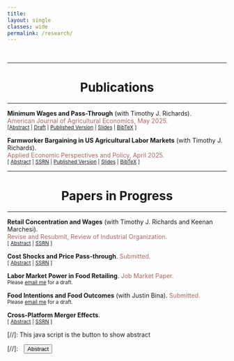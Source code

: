 ```yaml
---
title: 
layout: single
classes: wide
permalink: /research/
---
```

<br/> 

<!-- Google Tag Manager (noscript) -->
<noscript><iframe src="https://www.googletagmanager.com/ns.html?id=GTM-PNS829G"
height="0" width="0" style="display:none;visibility:hidden"></iframe></noscript>
<!-- End Google Tag Manager (noscript) -->


- - -

# <center> Publications </center>
- - -


<!-- Main Paper Entry -->
<b>Minimum Wages and Pass-Through</b> (with Timothy J. Richards).<br/>
<span style="color:#AA6666">American Journal of Agricultural Economics, May 2025.</span><br/>
<small>
[<a href="#/" onclick="visib('minwage_pt')">Abstract</a> |
  <a href="{{ site.baseurl }}{% link MW_PT.pdf %}" target="_blank">Draft</a> |
  <a href="https://onlinelibrary.wiley.com/doi/10.1111/ajae.12554" target="_blank">Published Version</a> |
  <a href="{{ site.baseurl }}{% link assets/MinWage_EARIE_2024.pdf %}" target="_blank">Slides</a> |
  <a href="#/" onclick="visib('minwage_bibtex')">BibTeX</a>
]
</small>

<!-- Abstract -->
<div id="minwage_pt" style="display: none; text-align: justify; line-height: 1.4; margin-top: 10px;">
  <small>
    Retail food prices rose dramatically in late 2021. Some argue that this “food price inflation” was due to “greedflation” or firms increasing downstream prices simply because they can. In this study, we investigate the sources of “overshifting” store-level cost shocks into downstream prices, or the apparent ability of retailers to pass along price increases that are proportionately larger than increases in cost. We use exogenous changes in minimum wages as our setting, and study how food retailers pass increases in labor costs along to consumers in the form of higher food prices. We derive a new theoretical model of retail price pass-through, and show that demand curvature, market power, and consumer search behavior each likely affect observed rates of retail price pass-through. Our structural analysis shows that, after controlling for the primary determinants of wage pass-through, market power and demand curvature explain much of the variation in cost pass-through, although general price inflation has an important role in accentuating the rate of minimum-wage pass-through. Our findings have important implications for minimum wage policy, and for understanding the role of cost shocks in food price inflation.
  </small>
</div>

<!-- BibTeX -->
<div id="minwage_bibtex" style="display: none; text-align: justify; line-height: 1.4; margin-top: 10px;">
  <small>
    <pre style="font-size: 0.8em; white-space: pre-wrap;">
@article{RichardsPaudelAJAE2025,
  title   = {Minimum Wages and Pass-Through},
  author  = {Richards, Timothy J and Paudel, Ujjwol},
  journal = {American Journal of Agricultural Economics},
  year    = {2025},
  doi     = {10.1111/ajae.12554},
  url     = {https://onlinelibrary.wiley.com/doi/10.1111/ajae.12554}
}
    </pre>
  </small>
</div>

<!-- Conference and Poster Info -->
<!-- * <small> <b>Conferences:</b> EARIE 2024 </small><br/>
* <small> <a href="https://issr.asu.edu/Fall_2023_Winners" target="_blank">A poster</a> won the first place at ASU Social Science Poster Contest in November 2023.</small>


<!-- Main Paper Entry -->
<b>Farmworker Bargaining in US Agricultural Labor Markets</b> (with Timothy J. Richards).<br/>
<span style="color:#AA6666">Applied Economic Perspectives and Policy, April 2025.</span><br/>
<small>
[ <a href="#/" onclick="visib('monop_ag')">Abstract</a> |
  <a href="https://papers.ssrn.com/sol3/papers.cfm?abstract_id=4954851" target="_blank">SSRN</a> |
  <a href="https://onlinelibrary.wiley.com/doi/10.1002/aepp.13526" target="_blank">Published Version</a> |
  <a href="{{ site.baseurl }}{% link assets/AgLabor_ETHZ_2024.pdf %}" target="_blank">Slides</a> |
  <a href="#/" onclick="visib('bargaining_bibtex')">BibTeX</a>
]
</small>

<!-- Abstract -->
<div id="monop_ag" style="display: none; text-align: justify; line-height: 1.4; margin-top: 10px;">
  <small>
    <i>"Superstar firms"</i> can be large and successful without necessarily exploiting labor market power (Autor et al. 2020). This paper examines that idea in the context of U.S. agriculture by studying how wages relate to employment surplus—defined as the gap between a worker’s value marginal product and their wage. We estimate a structural search-match-bargaining model to quantify how productivity and bargaining power determine surplus allocation. Results show average productivity of $8.67/hour, with workers capturing 24.2% of the surplus on average, and significant heterogeneity across individuals. Workers generating higher surplus tend to retain a larger share. Contrary to a "winner-take-all" narrative, our findings suggest that firms may gain more by paying higher wages, rather than extracting surplus through monopsony power.
  </small>
</div>

<!-- BibTeX -->
<div id="bargaining_bibtex" style="display: none; text-align: justify; line-height: 1.4; margin-top: 10px;">
  <small>
    <pre style="font-size: 0.8em; white-space: pre-wrap;">
@article{PaudelRichardsAEPP2025,
  title   = {Farmworker Bargaining in US Agricultural Labor Markets},
  author  = {Paudel, Ujjwol and Richards, Timothy J.},
  journal = {Applied Economic Perspectives and Policy},
  year    = {2025},
  pages   = {1--31},
  doi     = {10.1002/aepp.13526},
  url     = {https://doi.org/10.1002/aepp.13526}
}
    </pre>
  </small>
</div>

<!-- * <small> **Conferences:** AAEA 2024; ETH Zürich 2024 -->

- - -
# <center> Papers in Progress </center>
- - -


**Retail Concentration and Wages** (with Timothy J. Richards and Keenan Marchesi). <br/>
<span style="color:#AA6666">Revise and Resubmit, Review of Industrial Organization.</span> <br/>
<small>[ <a href="#/" onclick="visib('concen_wages')">Abstract</a> | [SSRN](https://papers.ssrn.com/sol3/papers.cfm?abstract_id=4815715) ] </small>

<div id="concen_wages" style="display: none; text-align: justify; line-height: 1.2" ><small>

 Antitrust policy in the U.S. now explicitly includes labor-market outcomes as measures of interest when considering the potential anticompetitive effects of mergers or acquisitions. Concentration in the food retailing industry is of particular concern due to several recent high-profile mergers, and a troubling increase in concentration at the national and local levels. We study this problem using both causal reduced-form models and a structural model of search, match, and bargaining. Our reduced-form models show no relationship between concentration and wages, but our structural model finds that concentration is associated with substantial wage suppression.

</small><br><br/></div>

**Cost Shocks and Price Pass-through**. <span style="color:#AA6666">Submitted.</span> <br/>
<small>[ <a href="#/" onclick="visib('mw_pt_rf')">Abstract</a> | [SSRN](https://papers.ssrn.com/sol3/papers.cfm?abstract_id=5278424) ] </small>

<div id="mw_pt_rf" style="display: none; text-align: justify; line-height: 1.2" ><small>

 The question of how firms pass changes in their input costs to consumer prices is an important and a long-standing puzzle in economics. I study this problem by exploring the impacts in retail prices due to cost shocks from increases in state minimum wage. Using spatial distribution of minimum wages in the United States, NielsenIQ's scanner transaction data from 2011-2021, and a stacked difference-indifferences research design, I find that a 10 percent increase in state minimum wage causes 1.1 to 1.5 percent increase in retail grocery prices. I also find evidence that food retailers exhibit forward-looking behavior by adjusting prices immediately after minimum wage legislation is enacted, rather than waiting until the policy is formally implemented. Additionally, I use a causal machine learning approach to examine the heterogeneity of the minimum wage price pass-through along different retailer-and market-specific covariates. I find that pass-through rates are lower among retailers with greater market share and in higher-income counties, which implies that larger firms and richer markets can absorb cost shocks better. Further, retailers with lower reliance on promotions and discounts exhibit higher pass-through, which suggests that price adjustments can also occur through changes in discounting strategies rather than solely through base price increases. My findings highlight the need for policymakers and marketing practitioners to consider the distributional effects of minimum wage policies on firms' pricing decisions.

</small><br><br/></div>

**Labor Market Power in Food Retailing**. <span style="color:#AA6666">Job Market Paper.</span><br/>
<small>Please <a href="mailto:paudeluj@gmail.com">email me</a> for a draft.</small>

<!-- <div id="monop_retail" style="display: none; text-align: justify; line-height: 1.2" ><small>

I study the extent and evolution of labor market power in the US food retailing sector by estimating the wedge between workers' marginal productivity and wage. Using data on a near universe of publicly trading American food retailers for the period 2004-2022, I first examine how concentration in labor markets moderates effects of state minimum wages on individual store's employment. On two proxies of labor market concentration---population density and number of establishments---I find that highly concentrated markets have more positive employment effects from minimum wages. Based on this model-free result, I hypothesize that labor oligopsony power enables food retailers in concentrated markets to maintain greater productivity-wage gaps, allowing them to absorb minimum wage increases by sacrificing some surplus while still expanding employment. To test this hypothesis, I implement a production function estimation strategy from IO literature which lets me estimate the labor markdowns or wage-productivity gaps, and understand how they differ by concentration levels. I then examine how these markdown estimates vary across years and along worker, firm, and market characteristics. 

</small><br><br/></div>

* <small> **Conferences/Seminars:** AEA-ASSA 2025; PhD-EVS 2024; ASU 2024; AAEA 2024   </small> -->


**Food Intentions and Food Outcomes** (with Justin Bina). <span style="color:#AA6666">Submitted.</span>
<br/>
<small>Please <a href="mailto:paudeluj@gmail.com">email me</a> for a draft.</small>


**Cross-Platform Merger Effects**. <br/>
<small>[ <a href="#/" onclick="visib('platforms_mergers')">Abstract</a> | [SSRN](https://papers.ssrn.com/sol3/papers.cfm?abstract_id=4976777) ] </small>

<div id="platforms_mergers" style="display: none; text-align: justify; line-height: 1.2" ><small>

 Mergers and acquisitions tend to affect the prices and varieties offered by the merging firms. However, most of the existing research considers mergers between firms that interact on the same platform, such as between two online firms, or two firms on the same physical platform. To our knowledge, there is no empirical research on the price effects of integration across different platforms. Such cross-platform mergers likely have substantially different impacts on prices because indirect network effects are much weaker for physical firms than those that interact in low-cost environments having long-tail effects due to lower search costs and fewer constraints on physical inventory. We investigate this problem by analyzing the effects of an acquisition of a national grocery chain by a large online retailer in the United States. Our study differs from prior studies on mergers and acquisitions as the incentives to merge involve not only the usual market power and efficiency arguments, but accessing stronger, indirect network externalities as well. Because the decision to merge is endogenous, identifying merger effects is empirically difficult. We use a doubly-robust causal inference method to address this problem, and we find an evidence of a decrease in price levels in 8 out of 10 treated markets.

</small><br><br/></div>

<!-- * <small> **Conferences:** AAEA 2023; INFORMS Marketing Science 2023. </small> -->


[//]: This java script is the button to show abstract
<script>
 function visib(id) {
  var x = document.getElementById(id);
  if (x.style.display === "block") {
    x.style.display = "none";
  } else {
    x.style.display = "block";
  }
}
</script>

[//]:&emsp;<button onclick="visib('polariz')" class="btn btn--inverse btn--small">Abstract</button>
